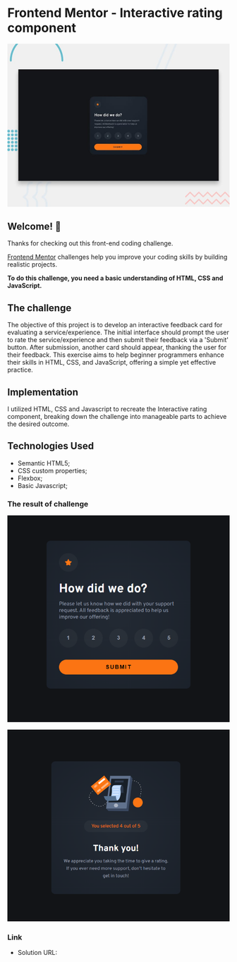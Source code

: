 # Frontend Mentor - Interactive rating component

![Design preview for the Interactive rating component coding challenge](./src/design/desktop-preview.jpg)

## Welcome! 👋

Thanks for checking out this front-end coding challenge.

[Frontend Mentor](https://www.frontendmentor.io) challenges help you improve your coding skills by building realistic projects.

**To do this challenge, you need a basic understanding of HTML, CSS and JavaScript.**

## The challenge

The objective of this project is to develop an interactive feedback card for evaluating a service/experience. The initial interface should prompt the user to rate the service/experience and then submit their feedback via a 'Submit' button. After submission, another card should appear, thanking the user for their feedback. This exercise aims to help beginner programmers enhance their skills in HTML, CSS, and JavaScript, offering a simple yet effective practice.

## Implementation

I utilized HTML, CSS and Javascript to recreate the Interactive rating component, breaking down the challenge into manageable parts to achieve the desired outcome.

## Technologies Used

- Semantic HTML5;
- CSS custom properties;
- Flexbox;
- Basic Javascript;

### The result of challenge

![Preview of the Interactive rating component outcome](./src/design/OUTCOME%201.png)

![Preview of the Interactive rating component outcome](./src/design/OUTCOME%202.png)


### Link

- Solution URL: []()